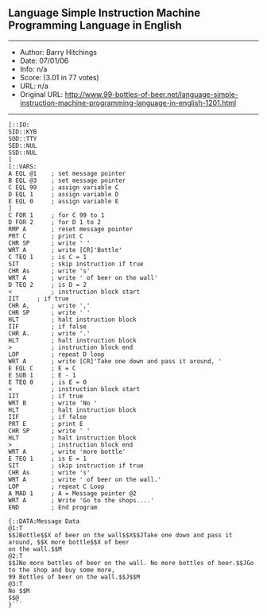
## Language Simple Instruction Machine Programming Language in English ##
---
- Author: Barry Hitchings
- Date: 07/01/06
- Info: n/a
- Score:  (3.01 in 77 votes)
- URL: n/a
- Original URL: http://www.99-bottles-of-beer.net/language-simple-instruction-machine-programming-language-in-english-1201.html
---

```[::PROGRAM:99 Bottles of beer
[::IO:
SID::KYB
SOD::TTY
SED::NUL
SSD::NUL
]
[::VARS:
A EQL @1    ; set message pointer
B EQL @3    ; set message pointer
C EQL 99    ; assign variable C
D EQL 1     ; assign variable D
E EQL 0     ; assign variable E
]
C FOR 1     ; for C 99 to 1
D FOR 2     ; for D 1 to 2
RMP A       ; reset message pointer	
PRT C       ; print C
CHR SP      ; write ' '
WRT A       ; write [CR]'Bottle'
C TEQ 1     ; is C = 1
SIT         ; skip instruction if true 
CHR As      ; write 's'
WRT A       ; write ' of beer on the wall'
D TEQ 2     ; is D = 2
<           ; instruction block start
IIT	    ; if true
CHR A,      ; write ','
CHR SP      ; write ' '
HLT         ; halt instruction block
IIF         ; if false
CHR A.      ; write '.'
HLT         ; halt instruction block
>           ; instruction block end
LOP         ; repeat D loop
WRT A       ; write [CR]'Take one down and pass it around, '
E EQL C	    ; E = C		
E SUB 1     ; E - 1
E TEQ 0     ; is E = 0
<           ; instruction block start
IIT         ; if true
WRT B       ; write 'No '
HLT         ; halt instruction block
IIF         ; if false
PRT E       ; print E
CHR SP      ; write ' '
HLT         ; halt instruction block
>           ; instruction block end
WRT A       ; write 'more bottle'
E TEQ 1     ; is E = 1
SIT         ; skip instruction if true
CHR As      ; write 's'
WRT A       ; write ' of beer on the wall.'
LOP         ; repeat C Loop
A MAD 1	    ; A = Message pointer @2
WRT A       ; Write 'Go to the shops....'
END         ; End program 

{::DATA:Message Data
@1:T
$$JBottle$$X of beer on the wall$$X$$JTake one down and pass it around, $$X more bottle$$X of beer
on the wall.$$M
@2:T
$$JNo more bottles of beer on the wall. No more bottles of beer.$$JGo to the shop and buy some more,
99 Bottles of beer on the wall.$$J$$M
@3:T
No $$M
$$@
}```